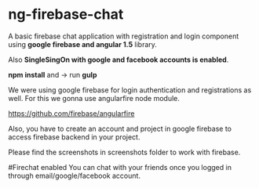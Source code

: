 # ng-firebase-chat
A basic firebase chat application with registration and login component using **google firebase and angular 1.5** library.

Also **SingleSingOn with google and facebook accounts is enabled**.

**npm install** and 
-> run **gulp**

We were using google firebase for login authentication and registrations as well. For this we gonna use angularfire node module.

https://github.com/firebase/angularfire

Also, you have to create an account and project in google firebase to access firebase backend in your project.

Please find the screenshots in screenshots folder to work with firebase.

#Firechat enabled
You can chat with your friends once you logged in through email/google/facebook account.
